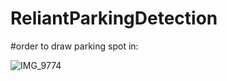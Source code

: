 # ReliantParkingDetection
#order to draw parking spot in:


![IMG_9774](https://user-images.githubusercontent.com/79244584/181602685-8a021106-5cca-46ac-846c-57d53f859ffe.jpg)
